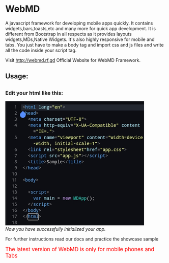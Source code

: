 # WebMD
A javascript framework for developing mobile apps quickly.
It contains widgets,bars,toasts,etc and many more for quick app development.
It is different from Bootstrap in all respects as it provides layouts widgets,MDs,Native Widgets.
It's also highly responsive for mobile and tabs.
You just have to make a body tag and import css and js files and write all the code inside your
script tag.

Visit <a>http://webmd.rf.gd</a> Official Website for WebMD Framework.
<section>
    <h1><strong>Usage:</strong><h1/>
    <h3>Edit your html like this:</h3>
      <img src="code.jpg"><br>
        <i>Now you have successfully initialized your app.</i>
        <p>For further instructions read our docs and practice the showcase sample</p>
        <big style="color:red">The latest version of WebMD is only for mobile phones and Tabs</big>
